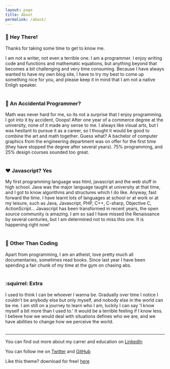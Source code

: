 ```yaml
---
layout: page
title: About
permalink: /about/
---
```


### :information_desk_person: Hey There!   

Thanks for taking some time to get to know me. 

I am not a writer, not even a terrible one. I am a programmer. I enjoy writing code and functions and mathematic equations, but anything beyond that becomes a bit challenging and very time consuming. Because I have always wanted to have my own blog site, I have to try my best to come up something nice for you, and please keep it in mind that I am not a native Enligh speaker. <br><br>



### :see_no_evil: An Accidental Programmer?

Math was never hard for me, so its not a surprise that I enjoy programming. I got into it by accident,  Ooops! After one year of a commerce degree at the university, none of it made any sense to me. I always like visual arts, but I was hesitant to pursue it as a career, so I thought it would be good to combine the art and math together. Guess what? A bachelor of computer graphics from the engineering department was on offer for the first time (they have stopped the degree after several years). 75% programming, and 25% design courses sounded too great.<br><br>



### :heart: Javascript? Yes

My first programming language was html, javascript and the web stuff in high school. Java was the major language taught at university at that time, and I got to know algorithms and structures which I do like. Anyway, fast forward the time. I have learnt lots of languages at school or at work or at my leisure, such as Java, Javascript, PHP, C++, C-sharp, Objective C, ActionScript... Javascript has been transformed in recent years, the open source community is amazing. I am so sad I have missed the Renaissance by several centuries, but I am determined not to miss this one. It is happening right now!<br><br>


### :muscle: Other Than Coding

Apart from programming, I am an atheist, love pretty much all documentaries, sometimes read books. Since last year I have been spending a fair chunk of my time at the gym on chasing abs. <br><br>



### :squirrel: Extra

I used to think I can be whoever I wanna be. Gradually over time I notice I couldn't be anybody else but only myself, and nobody else in the world can be me. I am still on a journey to learn who I am, luckily I can say 'I know myself a bit more than I used to.' It would be a terrible feeling if I know less. I believe how we would deal with situations defines who we are, and we have abilities to change how we perceive the world. <br><br>


---

You can find out more about my carrer and education on [LinkedIn](https://au.linkedin.com/in/xuna-xu-8a135094)

You can follow me on [Twitter](http://twitter.com/xuna_x) and [GitHub](http://github.com/xunaxu)

Like this theme? download for free! [here](https://github.com/XunaXu/Jekyll-Iris)



















